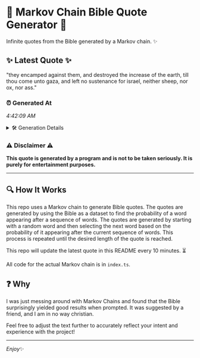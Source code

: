 # 📖 Markov Chain Bible Quote Generator 📖

Infinite quotes from the Bible generated by a Markov chain. ✨

## ✨ Latest Quote ✨
"they encamped against them, and destroyed the increase of the earth, till thou come unto gaza, and left no sustenance for israel, neither sheep, nor ox, nor ass."

### ⏰ Generated At
*4:42:09 AM*

<details>
    <summary>🛠️ Generation Details</summary>
    <p>
        <strong>🌱 Seed:</strong> they<br>
        <strong>🔄 Iterations:</strong> 27<br>
        <strong>📜 Context History:</strong><br>[ they ]: encamped<br>[ they, encamped ]: against<br>[ they, encamped, against ]: them,<br>[ they, encamped, against, them, ]: and<br>[ they, encamped, against, them,, and ]: destroyed<br>[ they, encamped, against, them,, and, destroyed ]: the<br>[ encamped, against, them,, and, destroyed, the ]: increase<br>[ against, them,, and, destroyed, the, increase ]: of<br>[ them,, and, destroyed, the, increase, of ]: the<br>[ and, destroyed, the, increase, of, the ]: earth,<br>[ destroyed, the, increase, of, the, earth, ]: till<br>[ the, increase, of, the, earth,, till ]: thou<br>[ increase, of, the, earth,, till, thou ]: come<br>[ of, the, earth,, till, thou, come ]: unto<br>[ the, earth,, till, thou, come, unto ]: gaza,<br>[ earth,, till, thou, come, unto, gaza, ]: and<br>[ till, thou, come, unto, gaza,, and ]: left<br>[ thou, come, unto, gaza,, and, left ]: no<br>[ come, unto, gaza,, and, left, no ]: sustenance<br>[ unto, gaza,, and, left, no, sustenance ]: for<br>[ gaza,, and, left, no, sustenance, for ]: israel,<br>[ and, left, no, sustenance, for, israel, ]: neither<br>[ left, no, sustenance, for, israel,, neither ]: sheep,<br>[ no, sustenance, for, israel,, neither, sheep, ]: nor<br>[ sustenance, for, israel,, neither, sheep,, nor ]: ox,<br>[ for, israel,, neither, sheep,, nor, ox, ]: nor<br>[ israel,, neither, sheep,, nor, ox,, nor ]: ass.<br>
    </p>
</details>

### ⚠️ Disclaimer ⚠️
**This quote is generated by a program and is not to be taken seriously. It is purely for entertainment purposes.**

---

## 🔍 How It Works

This repo uses a Markov chain to generate Bible quotes. The quotes are generated by using the Bible as a dataset to find the probability of a word appearing after a sequence of words. The quotes are generated by starting with a random word and then selecting the next word based on the probability of it appearing after the current sequence of words. This process is repeated until the desired length of the quote is reached.

This repo will update the latest quote in this README every 10 minutes. ⏳

All code for the actual Markov chain is in `index.ts`.

## ❓ Why

I was just messing around with Markov Chains and found that the Bible surprisingly yielded good results when prompted. 
It was suggested by a friend, and I am in no way christian.

Feel free to adjust the text further to accurately reflect your intent and experience with the project!

---

*Enjoy*✨
